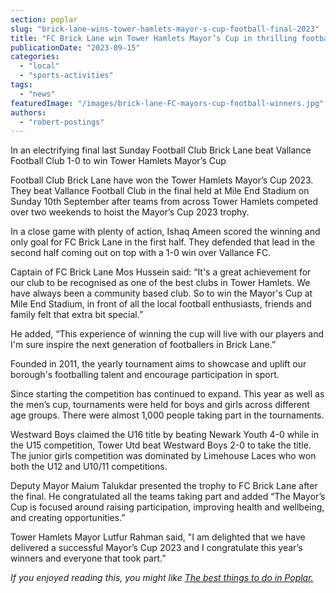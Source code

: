 ```yaml
---
section: poplar
slug: "brick-lane-wins-tower-hamlets-mayor-s-cup-football-final-2023"
title: "FC Brick Lane win Tower Hamlets Mayor’s Cup in thrilling football match"
publicationDate: "2023-09-15"
categories: 
  - "local"
  - "sports-activities"
tags: 
  - "news"
featuredImage: "/images/brick-lane-FC-mayors-cup-football-winners.jpg"
authors: 
  - "robert-postings"
---
```


In an electrifying final last Sunday Football Club Brick Lane beat Vallance Football Club 1-0 to win Tower Hamlets Mayor’s Cup

Football Club Brick Lane have won the Tower Hamlets Mayor’s Cup 2023. They beat Vallance Football Club in the final held at Mile End Stadium on Sunday 10th September after teams from across Tower Hamlets competed over two weekends to hoist the Mayor’s Cup 2023 trophy. 

In a close game with plenty of action, Ishaq Ameen scored the winning and only goal for FC Brick Lane in the first half. They defended that lead in the second half coming out on top with a 1-0 win over Vallance FC. 

Captain of FC Brick Lane Mos Hussein said: “It's a great achievement for our club to be recognised as one of the best clubs in Tower Hamlets. We have always been a community based club. So to win the Mayor's Cup at Mile End Stadium, in front of all the local football enthusiasts, friends and family felt that extra bit special.”

He added, “This experience of winning the cup will live with our players and I'm sure inspire the next generation of footballers in Brick Lane.”

Founded in 2011, the yearly tournament aims to showcase and uplift our borough's footballing talent and encourage participation in sport. 

Since starting the competition has continued to expand. This year as well as the men’s cup, tournaments were held for boys and girls across different age groups. There were almost 1,000 people taking part in the tournaments.

Westward Boys claimed the U16 title by beating Newark Youth 4-0 while in the U15 competition, Tower Utd beat Westward Boys 2-0 to take the title. The junior girls competition was dominated by Limehouse Laces who won both the U12 and U10/11 competitions. 

Deputy Mayor Maium Talukdar presented the trophy to FC Brick Lane after the final. He congratulated all the teams taking part and added “The Mayor’s Cup is focused around raising participation, improving health and wellbeing, and creating opportunities.”

Tower Hamlets Mayor Lutfur Rahman said, "I am delighted that we have delivered a successful Mayor’s Cup 2023 and I congratulate this year’s winners and everyone that took part.”

_If you enjoyed reading this, you might like [The best things to do in Poplar.](https://poplarlondon.co.uk/best-things-to-do-in-poplar/)_
